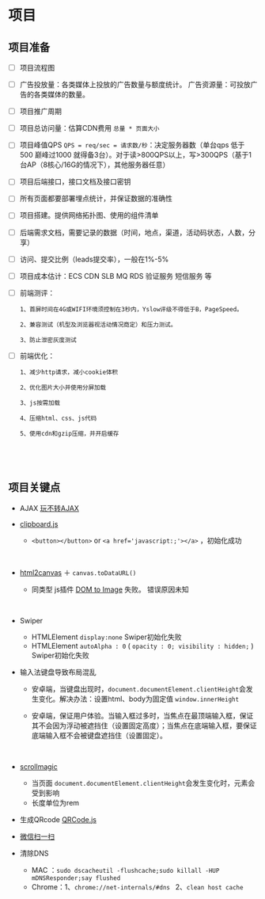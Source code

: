 # 项目

## 项目准备

- [ ] 项目流程图

- [ ] 广告投放量：各类媒体上投放的广告数量与额度统计。
      广告资源量：可投放广告的各类媒体的数量。

- [ ] 项目推广周期

- [ ] 项目总访问量：估算CDN费用 `总量 * 页面大小`

- [ ] 项目峰值QPS `QPS = req/sec = 请求数/秒`：决定服务器数（单台qps 低于500 巅峰过1000 就得备3台）。对于读>800QPS以上，写>300QPS（基于1台AP（8核心/16G的情况下），其他服务器任意）

- [ ] 项目后端接口，接口文档及接口密钥

- [ ] 所有页面都要部署埋点统计，并保证数据的准确性

- [ ] 项目搭建。提供网络拓扑图、使用的组件清单

- [ ] 后端需求文档，需要记录的数据（时间，地点，渠道，活动码状态，人数，分享）

- [ ] 访问、提交比例（leads提交率），一般在1%-5%

- [ ] 项目成本估计：ECS CDN SLB MQ RDS 验证服务 短信服务 等

- [ ] 前端测评：

      1、首屏时间在4G或WIFI环境须控制在3秒内，Yslow评级不得低于B，PageSpeed。

      2、兼容测试（机型及浏览器视活动情况商定）和压力测试。

      3、防止泄密灰度测试

- [ ] 前端优化：

      1、减少http请求，减小cookie体积

      2、优化图片大小并使用分屏加载

      3、js按需加载

      4、压缩html、css、js代码

      5、使用cdn和gzip压缩，并开启缓存

      ​

      ​

## 项目关键点

- AJAX [玩不转AJAX](https://github.com/Sanchez3/MyProject/issues/11)

- [clipboard.js](https://clipboardjs.com/)

  -  `<button></button>` or `<a href='javascript:;'></a>` ，初始化成功

     ​

- [html2canvas](https://github.com/niklasvh/html2canvas) ＋  `canvas.toDataURL()`

  - 同类型 js插件 [DOM to Image](https://github.com/tsayen/dom-to-image) 失败。 错误原因未知

    ​

- Swiper 

  - HTMLElement  `display:none` Swiper初始化失败
  - HTMLElement `autoAlpha : 0` ( `opacity : 0; visibility : hidden;` ) Swiper初始化失败

- 输入法键盘导致布局混乱

  - 安卓端，当键盘出现时，`document.documentElement.clientHeight`会发生变化。解决办法：设置html、body为固定值 `window.innerHeight`

  - 安卓端，保证用户体验。当输入框过多时，当焦点在最顶端输入框，保证其不会因为浮动被遮挡住（设置固定高度）；当焦点在底端输入框，要保证底端输入框不会被键盘遮挡住（设置固定）。

    ​

- [scrollmagic](http://scrollmagic.io/) 

  - 当页面 `document.documentElement.clientHeight`会发生变化时，元素会受到影响
  - 长度单位为rem

- 生成QRcode [QRCode.js](https://github.com/Sanchez3/qrcodejs)

- [微信扫一扫](https://mp.weixin.qq.com/wiki?t=resource/res_main&id=mp1455871652)

- 清除DNS

  - MAC ：`sudo dscacheutil -flushcache;sudo killall -HUP mDNSResponder;say flushed`
  - Chrome：1、`chrome://net-internals/#dns `   2、`clean host cache`